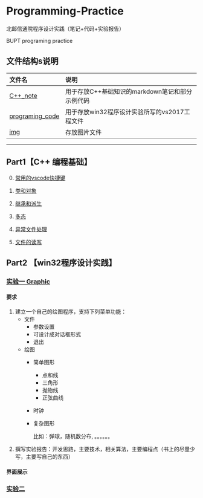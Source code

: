 # Programming-Practice
北邮信通院程序设计实践（笔记+代码+实验报告）

BUPT programing practice

## 文件结构s说明
|文件名|说明|
|:------|:-----|
|[C++_note](https://github.com/zyzisyz/Programming-Practice/tree/master/C%2B%2B_note)|用于存放C++基础知识的markdown笔记和部分示例代码|
|[programing_code]()|用于存放win32程序设计实验所写的vs2017工程文件|
|[img]()|存放图片文件|

---

## Part1【C++ 编程基础】

0. [常用的vscode快捷键](https://github.com/zyzisyz/Programming-Practice/tree/master/C%2B%2B_note/vscode_referance.md)

1. [类和对象](https://github.com/zyzisyz/Programming-Practice/tree/master/C%2B%2B_note/complex)

2. [继承和派生]()

3. [多态](https://github.com/zyzisyz/Programming-Practice/tree/master/C%2B%2B_note/多态.md)

4. [异常文件处理]()

5. [文件的读写]()

## Part2 【win32程序设计实践】

### [实验一 Graphic](https://github.com/zyzisyz/Programming-Practice/tree/master/programing_code/graphic)

#### 要求

1. 建立一个自己的绘图程序，支持下列菜单功能：
    - 文件
        - 参数设置
        - 可设计成对话框形式
        - 退出
    - 绘图
        - 简单图形
            - 点和线
            - 三角形
            - 抛物线
            - 正弦曲线
        - 时钟
        - 复杂图形
            
            比如：弹球，随机数分布, 。。。。。。
2. 撰写实验报告：开发思路，主要技术，相关算法，主要编程点（书上的尽量少写，主要写自己的东西）

#### 界面展示


### [实验二]()



